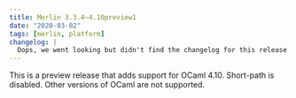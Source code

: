 ```yaml
---
title: Merlin 3.3.4~4.10preview1
date: "2020-03-02"
tags: [merlin, platform]
changelog: |
  Oops, we went looking but didn't find the changelog for this release 🙈
---
```


This is a preview release that adds support for OCaml 4.10.
Short-path is disabled.  Other versions of OCaml are not supported.
